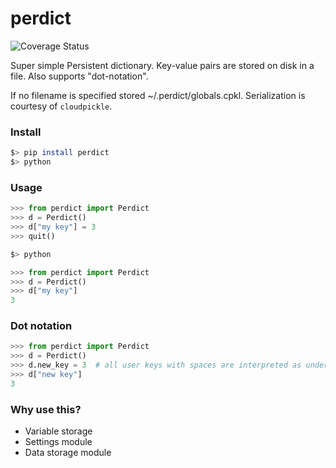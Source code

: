 # perdict

![Coverage Status](./coverage-badge.svg?dummy=8484744)

Super simple Persistent dictionary. Key-value pairs are stored on disk in a file. Also supports "dot-notation".

If no filename is specified stored ~/.perdict/globals.cpkl. Serialization is courtesy of `cloudpickle`.

### Install

```bash
$> pip install perdict
$> python
```

### Usage

```python
>>> from perdict import Perdict
>>> d = Perdict()
>>> d["my key"] = 3
>>> quit()
```

```bash
$> python
```

```python
>>> from perdict import Perdict
>>> d = Perdict()
>>> d["my key"]
3
```

### Dot notation

```python
>>> from perdict import Perdict
>>> d = Perdict()
>>> d.new_key = 3  # all user keys with spaces are interpreted as underscore (`_`).
>>> d["new key"]
3
```

### Why use this?

- Variable storage
- Settings module
- Data storage module
